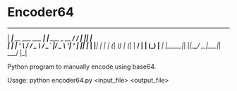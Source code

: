 # Encoder64
 _____                     _            __   _  _   
| ____|_ __   ___ ___   __| | ___ _ __ / /_ | || |  
|  _| | '_ \ / __/ _ \ / _` |/ _ \ '__| '_ \| || |_ 
| |___| | | | (_| (_) | (_| |  __/ |  | (_) |__   _|
|_____|_| |_|\___\___/ \__,_|\___|_|   \___/   |_|  

Python program to manually encode using base64.

Usage: python encoder64.py <input_file> <output_file>
